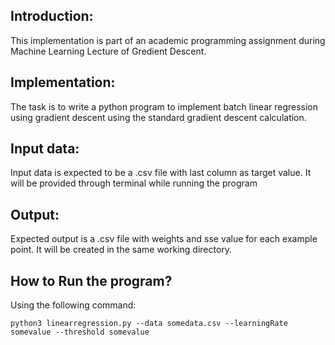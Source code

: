 ## Introduction:
This implementation is part of an academic programming assignment during Machine Learning Lecture of Gredient Descent.

## Implementation:
The task is to write a python program to implement batch linear regression using gradient descent using the standard gradient descent calculation.

## Input data:
Input data is expected to be a .csv file with last column as target value. It will be provided through terminal while running the program

## Output:
Expected output is a .csv file with weights and sse value for each example point. It will be created in the same working directory.

## How to Run the program?
Using the following command:

    python3 linearregression.py --data somedata.csv --learningRate somevalue --threshold somevalue
